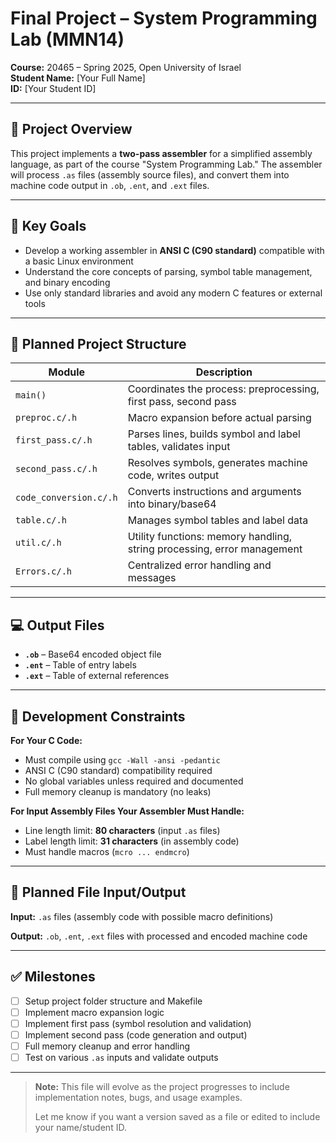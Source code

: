 # Final Project – System Programming Lab (MMN14)
**Course:** 20465 – Spring 2025, Open University of Israel  
**Student Name:** [Your Full Name]  
**ID:** [Your Student ID]

---

## 🔧 Project Overview

This project implements a **two-pass assembler** for a simplified assembly language, as part of the course "System Programming Lab." The assembler will process `.as` files (assembly source files), and convert them into machine code output in `.ob`, `.ent`, and `.ext` files.

---

## 📌 Key Goals

- Develop a working assembler in **ANSI C (C90 standard)** compatible with a basic Linux environment
- Understand the core concepts of parsing, symbol table management, and binary encoding
- Use only standard libraries and avoid any modern C features or external tools

---

## 🧠 Planned Project Structure

| Module | Description |
|--------|-------------|
| `main()` | Coordinates the process: preprocessing, first pass, second pass |
| `preproc.c/.h` | Macro expansion before actual parsing |
| `first_pass.c/.h` | Parses lines, builds symbol and label tables, validates input |
| `second_pass.c/.h` | Resolves symbols, generates machine code, writes output |
| `code_conversion.c/.h` | Converts instructions and arguments into binary/base64 |
| `table.c/.h` | Manages symbol tables and label data |
| `util.c/.h` | Utility functions: memory handling, string processing, error management |
| `Errors.c/.h` | Centralized error handling and messages |

---

## 💻 Output Files

- **`.ob`** – Base64 encoded object file
- **`.ent`** – Table of entry labels  
- **`.ext`** – Table of external references

---

## 📎 Development Constraints

**For Your C Code:**
- Must compile using `gcc -Wall -ansi -pedantic`
- ANSI C (C90 standard) compatibility required
- No global variables unless required and documented
- Full memory cleanup is mandatory (no leaks)

**For Input Assembly Files Your Assembler Must Handle:**
- Line length limit: **80 characters** (input `.as` files)
- Label length limit: **31 characters** (in assembly code)
- Must handle macros (`mcro ... endmcro`)

---

## 📁 Planned File Input/Output

**Input:** `.as` files (assembly code with possible macro definitions)

**Output:** `.ob`, `.ent`, `.ext` files with processed and encoded machine code

---

## ✅ Milestones

- [ ] Setup project folder structure and Makefile
- [ ] Implement macro expansion logic
- [ ] Implement first pass (symbol resolution and validation)
- [ ] Implement second pass (code generation and output)
- [ ] Full memory cleanup and error handling
- [ ] Test on various `.as` inputs and validate outputs

---

> **Note:** This file will evolve as the project progresses to include implementation notes, bugs, and usage examples.
> 
> Let me know if you want a version saved as a file or edited to include your name/student ID. 


